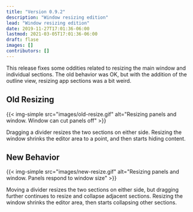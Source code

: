 ```yaml
---
title: "Version 0.9.2"
description: "Window resizing edition"
lead: "Window resizing edition"
date: 2019-11-27T17:01:36-06:00
lastmod: 2021-03-05T17:01:36-06:00
draft: flase
images: []
contributors: []
---
```


This release fixes some oddities related to resizing the main window and individual sections. The old behavior was OK, but with the addition of the outline view, resizing app sections was a bit weird.

## Old Resizing

{{< img-simple src="images/old-resize.gif" alt="Resizing panels and window. Window can cut panels off" >}}

Dragging a divider resizes the two sections on either side. Resizing the window shrinks the editor area to a point, and then starts hiding content.

## New Behavior

{{< img-simple src="images/new-resize.gif" alt="Resizing panels and window. Panels respond to window size" >}}

Moving a divider resizes the two sections on either side, but dragging further continues to resize and collapse adjacent sections. Resizing the window shrinks the editor area, then starts collapsing other sections.